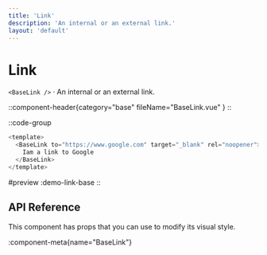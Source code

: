 ```yaml
---
title: 'Link'
description: 'An internal or an external link.'
layout: 'default'
---
```


# Link

`<BaseLink />` · An internal or an external link.

::component-header{category="base" fileName="BaseLink.vue" }
::

::code-group

```js [DemoLinkBase.vue]
<template>
  <BaseLink to="https://www.google.com" target="_blank" rel="noopener">
    Iam a link to Google
  </BaseLink>
</template>
```

#preview
:demo-link-base
::

## API Reference

This component has props that you can use to modify its visual style.

:component-meta{name="BaseLink"}
